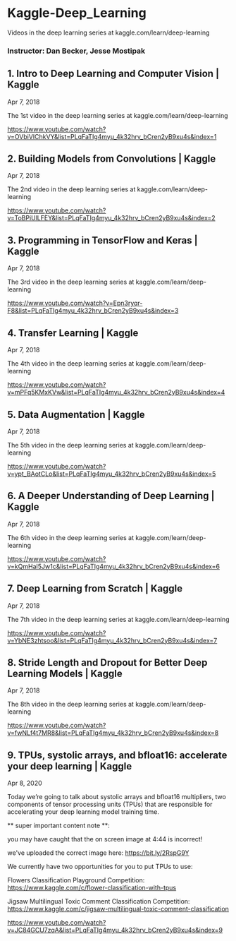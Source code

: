 # Kaggle-Deep_Learning
Videos in the deep learning series at kaggle.com/learn/deep-learning

### Instructor: Dan Becker, Jesse Mostipak

## 1. Intro to Deep Learning and Computer Vision | Kaggle

Apr 7, 2018

The 1st video in the deep learning series at kaggle.com/learn/deep-learning




https://www.youtube.com/watch?v=OVbiVIChkVY&list=PLqFaTIg4myu_4k32hrv_bCren2yB9xu4s&index=1

## 2. Building Models from Convolutions | Kaggle

Apr 7, 2018

The 2nd video in the deep learning series at kaggle.com/learn/deep-learning


https://www.youtube.com/watch?v=ToBPiUlLFEY&list=PLqFaTIg4myu_4k32hrv_bCren2yB9xu4s&index=2


## 3. Programming in TensorFlow and Keras | Kaggle

Apr 7, 2018

The 3rd video in the deep learning series at kaggle.com/learn/deep-learning

https://www.youtube.com/watch?v=Epn3ryqr-F8&list=PLqFaTIg4myu_4k32hrv_bCren2yB9xu4s&index=3

## 4. Transfer Learning | Kaggle

Apr 7, 2018

The 4th video in the deep learning series at kaggle.com/learn/deep-learning

https://www.youtube.com/watch?v=mPFq5KMxKVw&list=PLqFaTIg4myu_4k32hrv_bCren2yB9xu4s&index=4


## 5. Data Augmentation | Kaggle

Apr 7, 2018

The 5th video in the deep learning series at kaggle.com/learn/deep-learning

https://www.youtube.com/watch?v=ypt_BAotCLo&list=PLqFaTIg4myu_4k32hrv_bCren2yB9xu4s&index=5


## 6. A Deeper Understanding of Deep Learning | Kaggle

Apr 7, 2018

The 6th video in the deep learning series at kaggle.com/learn/deep-learning


https://www.youtube.com/watch?v=kQmHaI5Jw1c&list=PLqFaTIg4myu_4k32hrv_bCren2yB9xu4s&index=6

## 7. Deep Learning from Scratch | Kaggle

Apr 7, 2018

The 7th video in the deep learning series at kaggle.com/learn/deep-learning

https://www.youtube.com/watch?v=YbNE3zhtsoo&list=PLqFaTIg4myu_4k32hrv_bCren2yB9xu4s&index=7

## 8. Stride Length and Dropout for Better Deep Learning Models | Kaggle

Apr 7, 2018

The 8th video in the deep learning series at kaggle.com/learn/deep-learning


https://www.youtube.com/watch?v=fwNLf4t7MR8&list=PLqFaTIg4myu_4k32hrv_bCren2yB9xu4s&index=8

## 9. TPUs, systolic arrays, and bfloat16: accelerate your deep learning | Kaggle

Apr 8, 2020

Today we’re going to talk about systolic arrays and bfloat16 multipliers, two components of tensor processing units (TPUs) that are responsible for accelerating your deep learning model training time. 

** super important content note **: 

you may have caught that the on screen image at 4:44 is incorrect! 

we've uploaded the correct image here: https://bit.ly/2RspG9Y

We currently have two opportunities for you to put TPUs to use:  

Flowers Classification Playground Competition: https://www.kaggle.com/c/flower-classification-with-tpus

Jigsaw Multilingual Toxic Comment Classification Competition: https://www.kaggle.com/c/jigsaw-multilingual-toxic-comment-classification


https://www.youtube.com/watch?v=JC84GCU7zqA&list=PLqFaTIg4myu_4k32hrv_bCren2yB9xu4s&index=9



